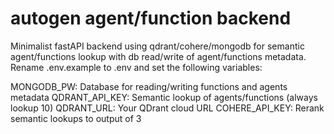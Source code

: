 # autogen agent/function backend
Minimalist fastAPI backend using qdrant/cohere/mongodb for semantic agent/functions lookup with db read/write of agent/functions metadata. Rename .env.example to .env and set the following variables:

MONGODB_PW: Database for reading/writing functions and agents metadata
QDRANT_API_KEY: Semantic lookup of agents/functions (always lookup 10)
QDRANT_URL: Your QDrant cloud URL
COHERE_API_KEY: Rerank semantic lookups to output of 3
